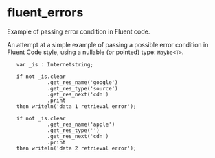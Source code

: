 # fluent_errors
Example of passing error condition in Fluent code.

An attempt at a simple example of passing a possible error condition in Fluent Code style, using a nullable (or pointed) type: `Maybe<T>`.

```Delphi
   var _is : Internetstring;

   if not _is.clear
             .get_res_name('google')
             .get_res_type('source')
             .get_res_next('cdn')
             .print
   then writeln('data 1 retrieval error');

   if not _is.clear
             .get_res_name('apple')
             .get_res_type('')
             .get_res_next('cdn')
             .print
   then writeln('data 2 retrieval error');
   ```
